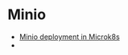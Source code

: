 # Minio

- [Minio deployment in Microk8s](https://stackoverflow.com/questions/70202286/minio-deployment-in-microk8s-does-not-start-properly)
- 